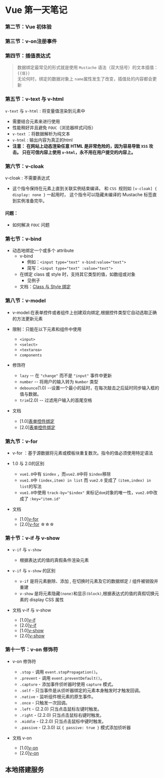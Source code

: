 # Vue 第一天笔记

### 第二节：Vue 初体验

### 第三节：v-on注册事件

### 第四节：插值表达式

> 数据绑定最常见的形式就是使用 `Mustache` 语法（双大括号）的文本插值：`{{值}}` <br>
> 无论何时，绑定的数据对象上 `name`属性发生了改变，插值处的内容都会更新

### 第五节：v-text 与 v-html

`v-text` 与 `v-html` : 将变量值渲染到元素中
- 需要结合元素来进行使用
- 性能稍好并且避免 `FOUC`（浏览器样式闪烁）
- `v-text` ：将数据解析为纯文本
- `v-html` : 输出内容为真正的html
- **注意：
    在网站上动态渲染任意 HTML 是非常危险的，因为容易导致 `XSS` 攻击。
    只在可信内容上使用 `v-html`，永不用在用户提交的内容上。**

### 第六节：v-cloak

v-cloak : 不需要表达式
- 这个指令保持在元素上直到关联实例结束编译。
  和 `CSS `规则如 `[v-cloak] { display: none }` 一起用时，
  这个指令可以隐藏未编译的 Mustache 标签直到实例准备完毕。


#### 问题：

- 如何解决 `FOUC` 问题


### 第七节：v-bind

- 动态地绑定一个或多个 attribute
    + v-bind
        * 例如：`<input type="text" v-bind:value="text">`
        * 简写：`<input type="text" :value="text">`
    + 在绑定 class 或 style 时，支持其它类型的值，如数组或对象
        * 见例子
    + 文档：[Class 与 Style 绑定](http://v1-cn.vuejs.org/guide/class-and-style.html#数组语法-1)


### 第八节：v-model

- v-model:在表单控件或者组件上创建双向绑定,根据控件类型它自动选取正确的方法更新元素
- 限制：只能在以下元素和组件中使用
    + `<input>`
    + `<select>`
    + `<textarea>`
    + `components`
- 修饰符
    + `lazy` -- 在 `"change"` 而不是 `"input"` 事件中更新
    + `number` -- 将用户的输入转为 `Number` 类型
    + `debounce`(1.0) --设置一个最小的延时，在每次敲击之后延时同步输入框的值与数据。
    + `trim`(2.0) -- 过滤用户输入的首尾空格

- 文档
    + [1.0][表单控件绑定](http://v1-cn.vuejs.org/guide/forms.html)
    + [2.0][表单控件绑定](https://cn.vuejs.org/v2/guide/forms.html#lazy)

### 第九节：v-for

- v-for ：基于源数据将元素或模板块重复数次。指令的值必须使用特定语法

- 1.0 与 2.0的区别
    + `vue1.0`中有 `$index` ，而`vue2.0`中将 `$index`移除
    + `vue1.0`中 `(index,item) in list`  而 `vue2.0` 变成了 `(item,index) in list`的写法
    + `vue1.0`中使用 `track-by="$index"` 来标记`dom`对象的唯一性，`vue2.0`中改成了 `:key="item.id"`

- 文档
    + [1.0][v-for](http://v1-cn.vuejs.org/guide/list.html)
    + [2.0][v-for](https://cn.vuejs.org/v2/guide/list.html) ☆☆☆

### 第十节：v-if 与 v-show

- `v-if` 与 `v-show`
    + 根据表达式的值的真假条件渲染元素

- `v-if` 与 `v-show` 的区别
    + `v-if` 是将元素删除、添加 , 在切换时元素及它的数据绑定 / 组件被销毁并重建
    + `v-show` 是将元素隐藏`(none)`和显示`(block)`,根据表达式的值的真假切换元素的 display CSS 属性

- 文档 v-if 与 v-show
    + [1.0][v-if](http://v1-cn.vuejs.org/guide/conditional.html)
    + [2.0][v-if](https://cn.vuejs.org/v2/guide/conditional.html)
    + [1.0][v-show](http://v1-cn.vuejs.org/guide/conditional.html#v-show)
    + [2.0][v-show](https://cn.vuejs.org/v2/guide/conditional.html#v-show)

### 第十一节：v-on 修饰符

- v-on 修饰符
    + `.stop` - 调用 `event.stopPropagation()`。
    + `.prevent` - 调用 `event.preventDefault()`。
    + `.capture` - 添加事件侦听器时使用 `capture` 模式。
    + `.self` - 只当事件是从侦听器绑定的元素本身触发时才触发回调。
    + `.native` - 监听组件根元素的原生事件。
    + `.once` - 只触发一次回调。
    + `.left` - (2.2.0) 只当点击鼠标左键时触发。
    + `.right` - (2.2.0) 只当点击鼠标右键时触发。
    + `.middle` - (2.2.0) 只当点击鼠标中键时触发。
    + `.passive` - (2.3.0) 以 `{ passive: true }` 模式添加侦听器

- 文档 v-on
    + [1.0][v-on](http://v1-cn.vuejs.org/api/#v-on) 
    + [2.0][v-on](https://cn.vuejs.org/v2/api/#v-on)

## 本地搭建服务
